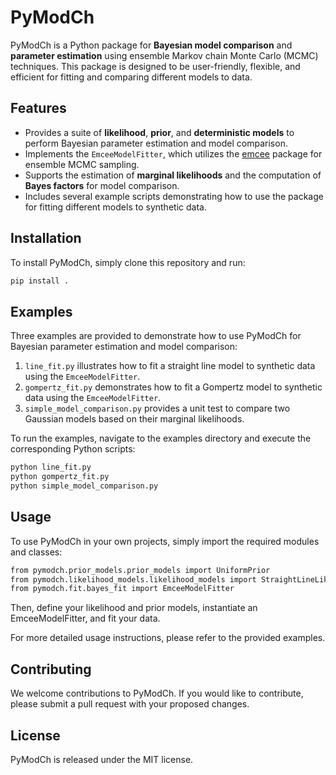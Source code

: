 # PyModCh

PyModCh is a Python package for **Bayesian model comparison** and **parameter estimation** using ensemble Markov chain Monte Carlo (MCMC) techniques. This package is designed to be user-friendly, flexible, and efficient for fitting and comparing different models to data.

## Features

- Provides a suite of **likelihood**, **prior**, and **deterministic models** to perform Bayesian parameter estimation and model comparison.
- Implements the `EmceeModelFitter`, which utilizes the [emcee](https://emcee.readthedocs.io/en/stable/) package for ensemble MCMC sampling.
- Supports the estimation of **marginal likelihoods** and the computation of **Bayes factors** for model comparison.
- Includes several example scripts demonstrating how to use the package for fitting different models to synthetic data.

## Installation

To install PyModCh, simply clone this repository and run:

```bash
pip install .
```

## Examples

Three examples are provided to demonstrate how to use PyModCh for Bayesian parameter estimation and model comparison:

1. `line_fit.py` illustrates how to fit a straight line model to synthetic data using the `EmceeModelFitter`.
2. `gompertz_fit.py` demonstrates how to fit a Gompertz model to synthetic data using the `EmceeModelFitter`.
3. `simple_model_comparison.py` provides a unit test to compare two Gaussian models based on their marginal likelihoods.

To run the examples, navigate to the examples directory and execute the corresponding Python scripts:

```bash
python line_fit.py
python gompertz_fit.py
python simple_model_comparison.py
```

## Usage

To use PyModCh in your own projects, simply import the required modules and classes:

```bash
from pymodch.prior_models.prior_models import UniformPrior
from pymodch.likelihood_models.likelihood_models import StraightLineLikelihood
from pymodch.fit.bayes_fit import EmceeModelFitter
```

Then, define your likelihood and prior models, instantiate an EmceeModelFitter, and fit your data.

For more detailed usage instructions, please refer to the provided examples.

## Contributing

We welcome contributions to PyModCh. If you would like to contribute, please submit a pull request with your proposed changes.

## License

PyModCh is released under the MIT license.
